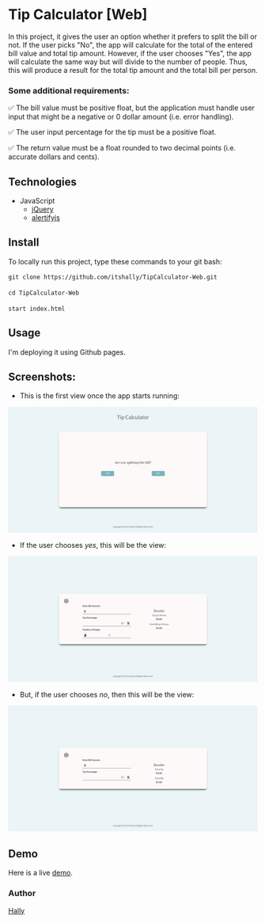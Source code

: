 # Tip Calculator [Web]

In this project, it gives the user an option whether it prefers to split the bill or not. If the user picks "No", the app will calculate for the total of the entered bill value and total tip amount. However, if the user chooses "Yes", the app will calculate the same way but will divide to the number of people. Thus, this will produce a result for the total tip amount and the total bill per person.


### Some additional requirements:

:white_check_mark: The bill value must be positive float, but the application must handle user input that might be
    a negative or 0 dollar amount (i.e. error handling).
    
:white_check_mark: The user input percentage for the tip must be a positive float.

:white_check_mark: The return value must be a float rounded to two decimal points (i.e. accurate dollars and cents).

## Technologies
- JavaScript
  - [jQuery](https://jquery.com/)
  - [alertifyjs](https://alertifyjs.com/)
  

## Install
To locally run this project, type these commands to your git bash:


```
git clone https://github.com/itshally/TipCalculator-Web.git

cd TipCalculator-Web

start index.html
```

## Usage
I'm deploying it using Github pages.
  
## Screenshots:

- This is the first view once the app starts running:

![img0](screenshots/screenshot-0.png)

- If the user chooses *yes*, this will be the view:

![img1](screenshots/screenshot-1.png)

- But, if the user chooses *no*, then this will be the view:

![img2](screenshots/screenshot-2.png)

## Demo
Here is a live [demo](https://itshally.github.io/TipCalculator-Web/).

### Author
[Hally](https://github.com/itshally)
